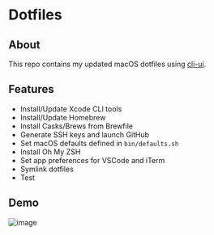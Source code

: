 # Dotfiles

## About

This repo contains my updated macOS dotfiles using [cli-ui](https://github.com/shopify/cli-ui). 


## Features
- Install/Update Xcode CLI tools
- Install/Update Homebrew
- Install Casks/Brews from Brewfile
- Generate SSH keys and launch GitHub
- Set macOS defaults defined in `bin/defaults.sh`
- Install Oh My ZSH
- Set app preferences for VSCode and iTerm
- Symlink dotfiles
- Test


## Demo
![image](https://user-images.githubusercontent.com/11053683/117598546-066aee00-b116-11eb-820e-6c8abf82eaa4.png)
